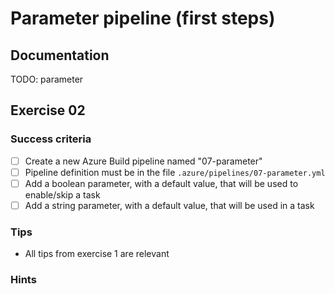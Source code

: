 # Parameter pipeline (first steps)

## Documentation

TODO: parameter

## Exercise 02

### Success criteria

- [ ] Create a new Azure Build pipeline named "07-parameter"
- [ ] Pipeline definition must be in the file `.azure/pipelines/07-parameter.yml`
- [ ] Add a boolean parameter, with a default value, that will be used to enable/skip a task
- [ ] Add a string parameter, with a default value, that will be used in a task

### Tips

- All tips from exercise 1 are relevant

### Hints
